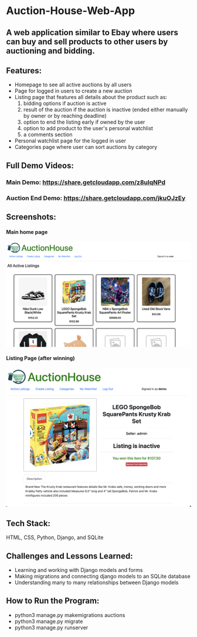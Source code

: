 # Auction-House-Web-App
## A web application similar to Ebay where users can buy and sell products to other users by auctioning and bidding.

## Features:
- Homepage to see all active auctions by all users
- Page for logged in users to create a new auction
- Listing page that features all details about the product such as:
    1. bidding options if auction is active
    2. result of the auction if the auction is inactive (ended either manually by owner or by reaching deadline)
    3. option to end the listing early if owned by the user
    4. option to add product to the user's personal watchlist
    5. a comments section
- Personal watchlist page for the logged in user
- Categories page where user can sort auctions by category

## Full Demo Videos:
### Main Demo: https://share.getcloudapp.com/z8ulqNPd
### Auction End Demo: https://share.getcloudapp.com/jkuOJzEy

## Screenshots:
#### Main home page
![](/screenshots/home.png)

#### Listing Page (after winning)
![](/screenshots/listing.png)

## Tech Stack:
HTML, CSS, Python, Django, and SQLite

## Challenges and Lessons Learned:
- Learning and working with Django models and forms
- Making migrations and connecting django models to an SQLite database
- Understanding many to many relationships between Django models

## How to Run the Program:
- python3 manage.py makemigrations auctions
- python3 manage.py migrate
- python3 manage.py runserver
